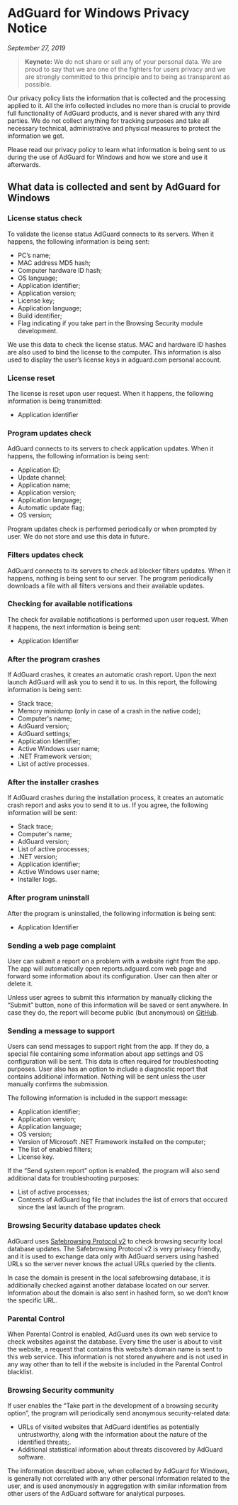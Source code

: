 # AdGuard for Windows Privacy Notice
*September 27, 2019*
> **Keynote:** We do not share or sell any of your personal data. We are proud to say that we are one of the fighters for users privacy and we are strongly committed to this principle and to being as transparent as possible.

Our privacy policy lists the information that is collected and the processing applied to it. All the info collected includes no more than is crucial to provide full functionality of AdGuard products, and is never shared with any third parties. We do not collect anything for tracking purposes and take all necessary technical, administrative and physical measures to protect the information we get.

Please read our privacy policy to learn what information is being sent to us during the use of AdGuard for Windows and how we store and use it afterwards.

## What data is collected and sent by AdGuard for Windows

### License status check

To validate the license status AdGuard connects to its servers. When it happens, the following information is being sent:

* PC’s name;
* MAC address MD5 hash;
* Computer hardware ID hash;
* OS language;
* Application identifier;
* Application version;
* License key;
* Application language;
* Build identifier;
* Flag indicating if you take part in the Browsing Security module development.

We use this data to check the license status. MAC and hardware ID hashes are also used to bind the license to the computer. This information is also used to display the user’s license keys in adguard.com personal account.

### License reset

The license is reset upon user request. When it happens, the following information is being transmitted:

* Application identifier

### Program updates check

AdGuard connects to its servers to check application updates. When it happens, the following information is being sent:

* Application ID;
* Update channel;
* Application name;
* Application version;
* Application language;
* Automatic update flag;
* OS version;

Program updates check is performed periodically or when prompted by user. We do not store and use this data in future.

### Filters updates check

AdGuard connects to its servers to check ad blocker filters updates. When it happens, nothing  is being sent to our server. The program periodically downloads a file with all filters versions and their available updates.

### Checking for available notifications

The check for available notifications is performed upon user request. When it happens, the next information is being sent:

* Application Identifier

### After the program crashes

If AdGuard crashes, it creates an automatic crash report. Upon the next launch AdGuard will ask you to send it to us. In this report, the following information is being sent:

* Stack trace;
* Memory minidump (only in case of a crash in the native code);
* Computer's name;
* AdGuard version;
* AdGuard settings;
* Application Identifier;
* Active Windows user name;
* .NET Framework version;
* List of active processes.

### After the installer crashes

If AdGuard crashes during the installation process, it creates an automatic crash report and asks you to send it to us. If you agree, the following information will be sent:

* Stack trace;
* Computer's name;
* AdGuard version;
* List of active processes;
* .NET version;
* Application identifier;
* Active Windows user name;
* Installer logs.

### After program uninstall

After the program is uninstalled, the following information is being sent:

* Application Identifier

### Sending a web page complaint

User can submit a report on a problem with a website right from the app. The app will automatically open reports.adguard.com web page and forward some information about its configuration. User can then alter or delete it.

Unless user agrees to submit this information by manually clicking the “Submit” button, none of this information will be saved or sent anywhere. In case they do, the report will become public (but anonymous) on [GitHub](https://github.com/adguardteam/adguardfilters/issues).

### Sending a message to support

Users can send messages to support right from the app. If they do, a special file containing some information about app settings and OS configuration will be sent. This data is often required for troubleshooting purposes. User also has an option to include a diagnostic report that contains additional information. Nothing will be sent unless the user manually confirms the submission.

The following information is included in the support message:

* Application identifier;
* Application version;
* Application language;
* OS version;
* Version of Microsoft .NET Framework installed on the computer;
* The list of enabled filters;
* License key.

If the “Send system report” option is enabled, the program will also send additional data for troubleshooting purposes:

* List of active processes;
* Contents of AdGuard log file that includes the list of errors that occured since the last launch of the program.

### Browsing Security database updates check

AdGuard uses [Safebrowsing Protocol v2](https://developers.google.com/safe-browsing/) to check browsing security local database updates. The Safebrowsing Protocol v2 is very privacy friendly, and it is used to exchange data only with AdGuard servers using hashed URLs so the server never knows the actual URLs queried by the clients. 

In case the domain is present in the local safebrowsing database, it is additionally checked against another database located on our server. Information about the domain is also sent in hashed form, so we don’t know the specific URL.

### Parental Control

When Parental Control is enabled, AdGuard uses its own web service to check websites against the database. Every time the user is about to visit the website, a request that contains this website’s domain name is sent to this web service. This information is not stored anywhere and is not used in any way other than to tell if the website is included in the Parental Control blacklist.

### Browsing Security community

If user enables the “Take part in the development of a browsing security option”, the program will periodically send anonymous security-related data:

* URLs of visited websites that AdGuard identifies as potentially untrustworthy, along with the information about the nature of the identified threats;.
* Additional statistical information about threats discovered by AdGuard software.

The information described above, when collected by AdGuard for Windows, is generally not correlated with any other personal information related to the user, and is used anonymously in aggregation with similar information from other users of the AdGuard software for analytical purposes.

